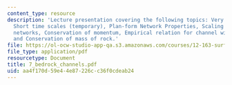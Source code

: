 ```yaml
---
content_type: resource
description: 'Lecture presentation covering the following topics: Very long time scales,
  Short time scales (temporary), Plan-form Network Properties, Scaling laws drainage
  networks, Conservation of momentum, Empirical relation for channel width closure,
  and Conservation of mass of rock.'
file: https://ol-ocw-studio-app-qa.s3.amazonaws.com/courses/12-163-surface-processes-and-landscape-evolution-fall-2004/aa4f170d59e44e87226cc36f0cdeab24_7_bedrock_channels.pdf
file_type: application/pdf
resourcetype: Document
title: 7_bedrock_channels.pdf
uid: aa4f170d-59e4-4e87-226c-c36f0cdeab24
---
```

